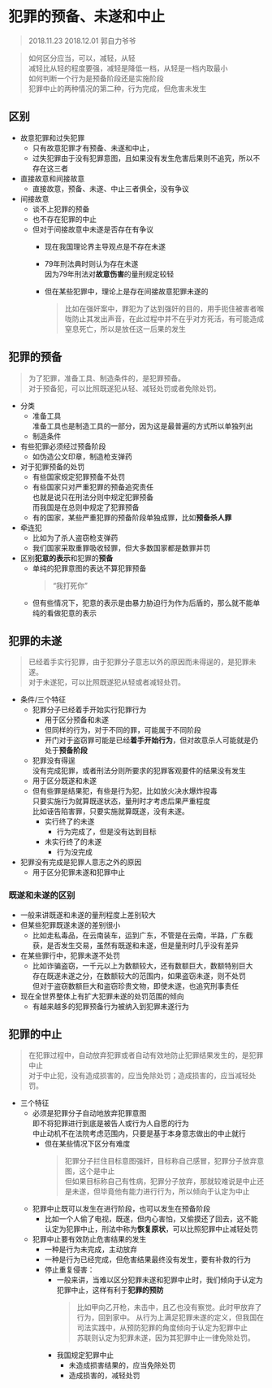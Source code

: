 # 犯罪的预备、未遂和中止
> 2018.11.23 2018.12.01 郭自力爷爷  

> 如何区分应当，可以，减轻，从轻  
减轻比从轻的程度要强，减轻是降低一档，从轻是一档内取最小  
> 如何判断一个行为是预备阶段还是实施阶段  
> 犯罪中止的两种情况的第二种，行为完成，但危害未发生  
## 区别
* 故意犯罪和过失犯罪
  * 只有故意犯罪才有预备、未遂和中止，  
  * 过失犯罪由于没有犯罪意图，且如果没有发生危害后果则不追究，所以不存在这三者  
* 直接故意和间接故意  
  * 直接故意，预备、未遂、中止三者俱全，没有争议  
* 间接故意  
  * 谈不上犯罪的预备  
  * 也不存在犯罪的中止  
  * 但对于间接故意中未遂是否存在有争议  
    * 现在我国理论界主导观点是不存在未遂  
    * 79年刑法典时则认为存在未遂  
      因为79年刑法对**故意伤害**的量刑规定较轻  

    * 但在某些犯罪中，理论上是存在间接故意犯罪未遂的  
      > 比如在强奸案中，罪犯为了达到强奸的目的，用手扼住被害者喉咙防止其发出声音，在此过程中并不在乎对方死活，有可能造成窒息死亡，所以是放任这一后果的发生      

## 犯罪的预备  
> 为了犯罪，准备工具、制造条件的，是犯罪预备。  
> 对于预备犯，可以比照既遂犯从轻、减轻处罚或者免除处罚。  
* 分类  
  * 准备工具  
    准备工具也是制造工具的一部分，因为这是最普遍的方式所以单独列出
  * 制造条件   
* 有些犯罪必须经过预备阶段  
  * 如伪造公文印章，制造枪支弹药  
* 对于犯罪预备的处罚  
  * 有些国家规定犯罪预备不处罚  
  * 有些国家只对严重犯罪的预备追究责任  
    也就是说只在刑法分则中规定犯罪预备  
    而我国是在总则中规定了犯罪预备  
  * 有的国家，某些严重犯罪的预备阶段单独成罪，比如**预备杀人罪**
* 牵连犯  
  * 比如为了杀人盗窃枪支弹药  
  * 我们国家采取重罪吸收轻罪，但大多数国家都是数罪并罚  
* 区别**犯意的表示**和犯罪的**预备**  
  * 单纯的犯罪意图的表达不算犯罪预备  
    > “我打死你”  
  * 但有些情况下，犯意的表示是由暴力胁迫行为作为后盾的，那么就不能单纯的看做犯意的表示   
            
## 犯罪的未遂
> 已经着手实行犯罪，由于犯罪分子意志以外的原因而未得逞的，是犯罪未遂。   
> 对于未遂犯，可以比照既遂犯从轻或者减轻处罚。
* 条件/三个特征    
  * 犯罪分子已经着手开始实行犯罪行为  
    * 用于区分预备和未遂  
    * 但同样的行为，对于不同的罪，可能属于不同阶段  
    * 开门对于盗窃罪可能是已经**着手开始行为**，但对故意杀人可能就是仍处于**预备阶段**   
  * 犯罪没有得逞  
    没有完成犯罪，或者刑法分则所要求的犯罪客观要件的结果没有发生  
  * 用于区分既遂和未遂  
  * 但有些罪是结果犯，有些是行为犯，比如放火决水爆炸投毒  
    只要实施行为就算既遂状态，量刑时才考虑后果严重程度  
    比如诬告陷害罪，只要实施就算既遂，没有未遂。  
    * 实行终了的未遂  
      * 行为完成了，但是没有达到目标    
    * 未实行终了的未遂  
      * 行为没完成  
* 犯罪没有完成是犯罪人意志之外的原因  
  * 用于区分犯罪未遂和犯罪中止
### 既遂和未遂的区别  
* 一般来讲既遂和未遂的量刑程度上差别较大  
* 但某些犯罪既遂未遂的差别很小  
  * 比如走私毒品，在云南装车，运到广东，不管是在云南，半路，广东截获，是否发生交易，虽然有既遂和未遂，但是量刑时几乎没有差异  
* 在某些罪行中，犯罪未遂不处罚  
  * 比如诈骗盗窃，一千元以上为数额较大，还有数额巨大，数额特别巨大  
    存在既遂未遂之分，在数额较大的范围内，如果盗窃未遂，则不处罚  
    但对于盗窃数额巨大和盗窃珍贵文物，即使未遂，也追究刑事责任  
* 现在全世界整体上有扩大犯罪未遂的处罚范围的倾向  
  * 有越来越多的犯罪预备行为被纳入到犯罪未遂行为 

## 犯罪的中止  
> 在犯罪过程中，自动放弃犯罪或者自动有效地防止犯罪结果发生的，是犯罪中止  
> 对于中止犯，没有造成损害的，应当免除处罚；造成损害的，应当减轻处罚。 
* 三个特征  
  * 必须是犯罪分子自动地放弃犯罪意图  
    即不将犯罪进行到底是被告人或行为人自愿的行为  
    中止动机不在法院考虑范围内，只要是基于本身意志做出的中止就行  
    * 但在某些情况下区分有难度  
      > 犯罪分子拦住目标意图强奸，目标称自己感冒，犯罪分子放弃意图，这个是中止  
      但如果目标称自己有性病，犯罪分子放弃，那就较难说是中止还是未遂，但毕竟他有能力进行行为，所以倾向于认定为中止  
  * 犯罪中止既可以发生在进行阶段，也可以发生在预备阶段  
    * 比如一个人偷了电视，既遂，但内心害怕，又偷摸还了回去，这不能认定为犯罪中止，刑法中称为**恢复原状**，可以比照犯罪中止减轻处罚  
  * 犯罪中止要有效防止危害结果的发生  
    * 一种是行为未完成，主动放弃  
    * 一种是行为已经完成，但危害结果最终没有发生，要有补救的行为     
    * 停止重复侵害：
      * 一般来讲，当难以区分犯罪未遂和犯罪中止时，我们倾向于认定为犯罪中止，这样有利于**犯罪的预防**  
        > 比如甲向乙开枪，未击中，且乙也没有察觉。此时甲放弃了行为，回到家中。
        从行为上满足犯罪未遂的定义，但我国在司法实践中，从预防犯罪的角度倾向于认定为犯罪中止  
        苏联则认定为犯罪未遂，因为其犯罪中止一律免除处罚。  
      * 我国规定犯罪中止  
        * 未造成损害结果的，应当免除处罚
        * 造成损害的，减轻处罚  

